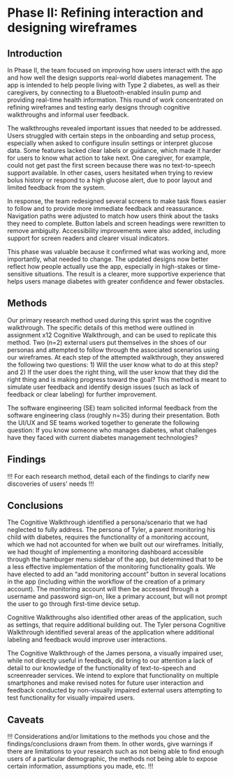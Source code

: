# Phase II: Refining interaction and designing wireframes

## Introduction
In Phase II, the team focused on improving how users interact with the app and how well the design supports real-world diabetes management. The app is intended to help people living with Type 2 diabetes, as well as their caregivers, by connecting to a Bluetooth-enabled insulin pump and providing real-time health information. This round of work concentrated on refining wireframes and testing early designs through cognitive walkthroughs and informal user feedback.

The walkthroughs revealed important issues that needed to be addressed. Users struggled with certain steps in the onboarding and setup process, especially when asked to configure insulin settings or interpret glucose data. Some features lacked clear labels or guidance, which made it harder for users to know what action to take next. One caregiver, for example, could not get past the first screen because there was no text-to-speech support available. In other cases, users hesitated when trying to review bolus history or respond to a high glucose alert, due to poor layout and limited feedback from the system.

In response, the team redesigned several screens to make task flows easier to follow and to provide more immediate feedback and reassurance. Navigation paths were adjusted to match how users think about the tasks they need to complete. Button labels and screen headings were rewritten to remove ambiguity. Accessibility improvements were also added, including support for screen readers and clearer visual indicators.

This phase was valuable because it confirmed what was working and, more importantly, what needed to change. The updated designs now better reflect how people actually use the app, especially in high-stakes or time-sensitive situations. The result is a clearer, more supportive experience that helps users manage diabetes with greater confidence and fewer obstacles.

## Methods

Our primary research method used during this sprint was the cognitive walkthrough. The specific details of this method were outlined in assignment x12 Cognitive Walkthrough, and can be used to replicate this method. Two (n=2) external users put themselves in the shoes of our personas and attempted to follow through the associated scenarios using our wireframes. At each step of the attempted walkthrough, they answered the following two questions: 1) Will the user know what to do at this step? and 2) If the user does the right thing, will the user know that they did the right thing and is making progress toward the goal? This method is meant to simulate user feedback and identify design issues (such as lack of feedback or clear labeling) for further improvement.

The software engineering (SE) team solicited informal feedback from the software engineering class (roughly n=35) during their presentation. Both the UI/UX and SE teams worked together to generate the following question: If you know someone who manages diabetes, what challenges have they faced with current diabetes management technologies?

## Findings

!!! For each research method, detail each of the findings to clarify new discoveries of users' needs !!!

## Conclusions

The Cognitive Walkthrough identified a persona/scenario that we had neglected to fully address. The persona of Tyler, a parent monitoring his child with diabetes, requires the functionality of a monitoring account, which we had not accounted for when we built out our wireframes. Initially, we had thought of implementing a monitoring dashboard accessible through the hamburger menu sidebar of the app, but determined that to be a less effective implementation of the monitoring functionality goals. We have elected to add an “add monitoring account” button in several locations in the app (including within the workflow of the creation of a primary account). The monitoring account will then be accessed through a username and password sign-on, like a primary account, but will not prompt the user to go through first-time device setup.

Cognitive Walkthroughs also identified other areas of the application, such as settings, that require additional building out. The Tyler persona Cognitive Walkthrough identified several areas of the application where additional labeling and feedback would improve user interactions.

The Cognitive Walkthrough of the James persona, a visually impaired user, while not directly useful in feedback, did bring to our attention a lack of detail to our knowledge of the functionality of text-to-speech and screenreader services. We intend to explore that functionality on multiple smartphones and make revised notes for future user interaction and feedback conducted by non-visually impaired external users attempting to test functionality for visually impaired users.


## Caveats

!!! Considerations and/or limitations to the methods you chose and the findings/conclusions drawn from them. In other words, give warnings if there are limitations to your research such as not being able to find enough users of a particular demographic, the methods not being able to expose certain information, assumptions you made, etc. !!!
